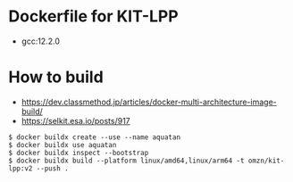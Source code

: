 # Dockerfile for KIT-LPP

* gcc:12.2.0

# How to build

* https://dev.classmethod.jp/articles/docker-multi-architecture-image-build/
* https://selkit.esa.io/posts/917

```
$ docker buildx create --use --name aquatan
$ docker buildx use aquatan
$ docker buildx inspect --bootstrap
$ docker buildx build --platform linux/amd64,linux/arm64 -t omzn/kit-lpp:v2 --push .  
```
